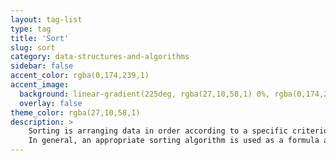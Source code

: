 ```yaml
---
layout: tag-list
type: tag
title: 'Sort'
slug: sort
category: data-structures-and-algorithms
sidebar: false
accent_color: rgba(0,174,239,1)
accent_image:
  background: linear-gradient(225deg, rgba(27,10,58,1) 0%, rgba(0,174,239,1) 80%)
  overlay: false
theme_color: rgba(27,10,58,1)
description: >
    Sorting is arranging data in order according to a specific criterion.
    In general, an appropriate sorting algorithm is used as a formula according to the problem situation.
---
```


